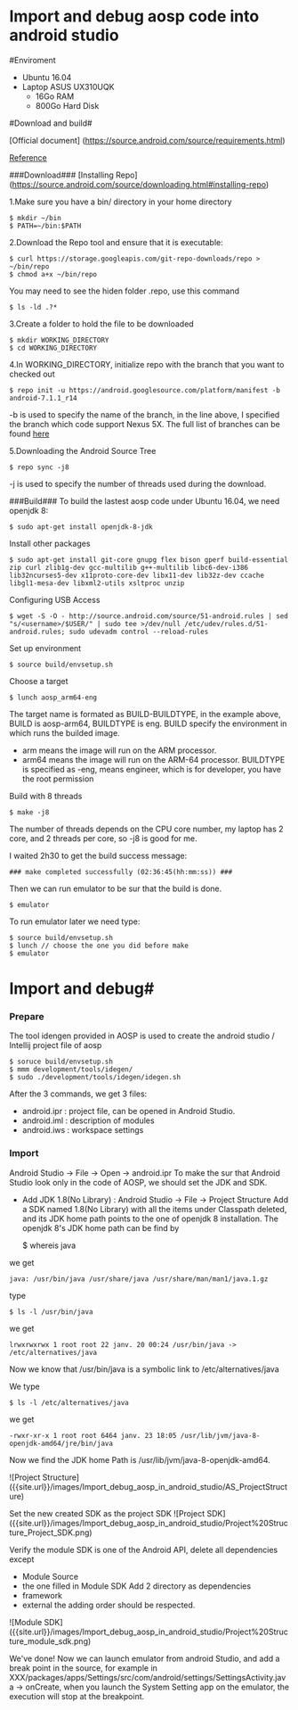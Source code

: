 Import and debug aosp code into android studio
=================================

#Enviroment

* Ubuntu 16.04
* Laptop ASUS UX310UQK
    * 16Go RAM
    * 800Go Hard Disk

#Download and build#

[Official document] (https://source.android.com/source/requirements.html)

[Reference](http://blog.csdn.net/dd864140130/article/details/51718187)

###Download###
[Installing Repo] (https://source.android.com/source/downloading.html#installing-repo)

1.Make sure you have a bin/ directory in your home directory
    
    $ mkdir ~/bin
    $ PATH=~/bin:$PATH
    
2.Download the Repo tool and ensure that it is executable:
    
    $ curl https://storage.googleapis.com/git-repo-downloads/repo > ~/bin/repo
    $ chmod a+x ~/bin/repo
You may need to see the hiden folder .repo, use this command
    
    $ ls -ld .?*

3.Create a folder to hold the file to be downloaded
   
    $ mkdir WORKING_DIRECTORY
    $ cd WORKING_DIRECTORY
4.In WORKING_DIRECTORY, initialize repo with the branch that you want to checked out
    
    $ repo init -u https://android.googlesource.com/platform/manifest -b android-7.1.1_r14
-b is used to specify the name of the branch, in the line above, I specified the branch which code support Nexus 5X.
The full list of branches can be found [here](https://source.android.com/source/build-numbers.html#source-code-tags-and-builds)

5.Downloading the Android Source Tree

    $ repo sync -j8
-j is used to specify the number of threads used during the download.

###Build###
To build the lastest aosp code under Ubuntu 16.04, we need openjdk 8:
    
    $ sudo apt-get install openjdk-8-jdk
Install other packages 


    $ sudo apt-get install git-core gnupg flex bison gperf build-essential   zip curl zlib1g-dev gcc-multilib g++-multilib libc6-dev-i386   lib32ncurses5-dev x11proto-core-dev libx11-dev lib32z-dev ccache   libgl1-mesa-dev libxml2-utils xsltproc unzip
Configuring USB Access
    
    $ wget -S -O - http://source.android.com/source/51-android.rules | sed "s/<username>/$USER/" | sudo tee >/dev/null /etc/udev/rules.d/51-android.rules; sudo udevadm control --reload-rules
Set up environment
    
    $ source build/envsetup.sh

Choose a target

    $ lunch aosp_arm64-eng
    
The target name is formated as BUILD-BUILDTYPE, in the example above, BUILD is aosp-arm64, BUILDTYPE is eng. BUILD specify the  environment in which runs the builded image. 
* arm means the image will run on the ARM processor.
* arm64 means the image will run on the ARM-64 processor.
BUILDTYPE is specified as -eng, means engineer, which is for developer, you have the root permission

Build with 8 threads
    
    $ make -j8
The number of threads depends on the CPU core number, my laptop has 2 core, and 2 threads per core, so -j8 is good for me.
    
I waited 2h30 to get the build success message:

    ### make completed successfully (02:36:45(hh:mm:ss)) ###

Then we can run emulator to be sur that the build is done.

    $ emulator
    
To run emulator later we need type:
    
    $ source build/envsetup.sh
    $ lunch // choose the one you did before make
    $ emulator
    
# Import and debug#
### Prepare ###

The tool idengen provided in AOSP is used to create the android studio / Intellij project file of aosp 

    $ soruce build/envsetup.sh
    $ mmm development/tools/idegen/
    $ sudo ./development/tools/idegen/idegen.sh
    
After the 3 commands, we get 3 files:
* android.ipr : project file,  can be opened in Android Studio.
* android.iml : description of modules
* android.iws : workspace settings

### Import ###
Android Studio -> File -> Open -> android.ipr
To make the sur that Android Studio look only in the code of AOSP, we should set the JDK and SDK.

* Add JDK 1.8(No Library) : Android Studio -> File -> Project Structure
Add a SDK named 1.8(No Library) with all the items under Classpath deleted, and its JDK home path points to the one  of openjdk 8 installation. The openjdk 8's JDK home path can be find by 
    
    $ whereis java
    
we get 
    
    java: /usr/bin/java /usr/share/java /usr/share/man/man1/java.1.gz
type 
    
    $ ls -l /usr/bin/java
we get
  
    lrwxrwxrwx 1 root root 22 janv. 20 00:24 /usr/bin/java -> /etc/alternatives/java
Now we know that /usr/bin/java is a symbolic link to /etc/alternatives/java

We type 
    
    $ ls -l /etc/alternatives/java
we get

    -rwxr-xr-x 1 root root 6464 janv. 23 18:05 /usr/lib/jvm/java-8-openjdk-amd64/jre/bin/java

Now we find the JDK home Path is /usr/lib/jvm/java-8-openjdk-amd64.

![Project Structure]
({{site.url}}/images/Import_debug_aosp_in_android_studio/AS_ProjectStructure)

Set the new created SDK as the project SDK
![Project SDK]
({{site.url}}/images/Import_debug_aosp_in_android_studio/Project%20Structure_Project_SDK.png)

Verify the module SDK is one of the Android API, delete all dependencies except
* Module Source
* the one filled in Module SDK
Add 2 directory as dependencies
* framework
* external
the adding order should be respected.

![Module SDK]
({{site.url}}/images/Import_debug_aosp_in_android_studio/Project%20Structure_module_sdk.png)


We've done! Now we can launch emulator from android Studio, and add a break point in the source, for example in XXX/packages/apps/Settings/src/com/android/settings/SettingsActivity.java -> onCreate, when you launch the System Setting app on the emulator, the execution will stop at the breakpoint.



